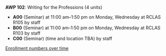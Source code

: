 **AWP 102**: Writing for the Professions (4 units)

- **A00** (Seminar) at 11:00 am–1:50 pm on Monday, Wednesday at RCLAS R105 by staff
- **B00** (Seminar) at 11:00 am–1:50 pm on Monday, Wednesday at RCLAS R103 by staff
- **C00** (Seminar) (time and location TBA) by staff

[Enrollment numbers over time](./AWP102.tsv)
